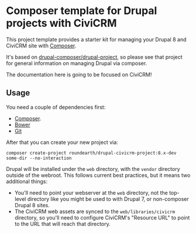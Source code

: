 # Composer template for Drupal projects with CiviCRM

This project template provides a starter kit for managing your Drupal 8 and
CiviCRM site with [Composer](https://getcomposer.org/).

It's based on
[drupal-composer/drupal-project](https://github.com/drupal-composer/drupal-project),
so please see that project for general information on managing Drupal via
composer.

The documentation here is going to be focused on CiviCRM!

## Usage

You need a couple of dependencies first:

- [Composer](https://getcomposer.org/doc/00-intro.md#installation-linux-unix-osx).
- [Bower](https://bower.io/#install-bower)
- [Git](https://git-scm.com/book/en/v2/Getting-Started-Installing-Git)

After that you can create your new project via:

```
composer create-project roundearth/drupal-civicrm-project:8.x-dev some-dir --no-interaction
```

Drupal will be installed under the `web` directory, with the `vendor` directory
outside of the webroot. This follows current best practices, but it means two
additional things:

- You'll need to point your webserver at the `web` directory, not the top-level
  directory like you might be used to with Drupal 7, or non-composer Drupal 8
  sites.
- The CiviCRM web assets are synced to the `web/libraries/civicrm` directory,
  so you'll need to configure CiviCRM's "Resource URL" to point to the URL that
  will reach that directory.

